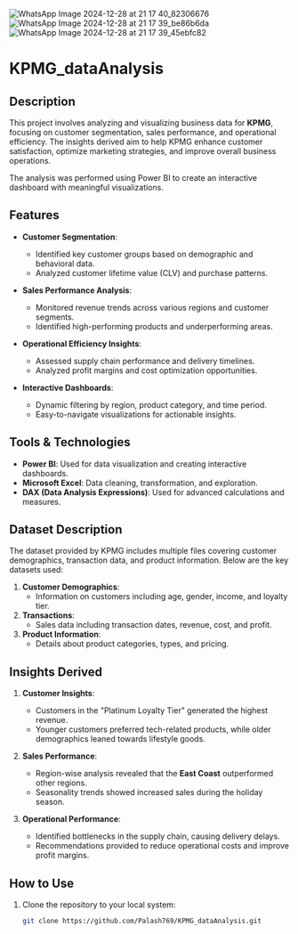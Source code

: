![WhatsApp Image 2024-12-28 at 21 17 40_82306676](https://github.com/user-attachments/assets/1089b3bd-661e-4d2f-9e5f-c740a5d49a39)
![WhatsApp Image 2024-12-28 at 21 17 39_be86b6da](https://github.com/user-attachments/assets/5e724067-c806-40e2-b248-cfc5be237c83)
![WhatsApp Image 2024-12-28 at 21 17 39_45ebfc82](https://github.com/user-attachments/assets/fdd28ddf-fe86-40d8-b7e7-1bf18b8e1d36)

# KPMG_dataAnalysis

## Description
This project involves analyzing and visualizing business data for **KPMG**, focusing on customer segmentation, sales performance, and operational efficiency. The insights derived aim to help KPMG enhance customer satisfaction, optimize marketing strategies, and improve overall business operations.

The analysis was performed using Power BI to create an interactive dashboard with meaningful visualizations.


## Features
- **Customer Segmentation**:
  - Identified key customer groups based on demographic and behavioral data.
  - Analyzed customer lifetime value (CLV) and purchase patterns.

- **Sales Performance Analysis**:
  - Monitored revenue trends across various regions and customer segments.
  - Identified high-performing products and underperforming areas.

- **Operational Efficiency Insights**:
  - Assessed supply chain performance and delivery timelines.
  - Analyzed profit margins and cost optimization opportunities.

- **Interactive Dashboards**:
  - Dynamic filtering by region, product category, and time period.
  - Easy-to-navigate visualizations for actionable insights.



## Tools & Technologies
- **Power BI**: Used for data visualization and creating interactive dashboards.
- **Microsoft Excel**: Data cleaning, transformation, and exploration.
- **DAX (Data Analysis Expressions)**: Used for advanced calculations and measures.



## Dataset Description
The dataset provided by KPMG includes multiple files covering customer demographics, transaction data, and product information. Below are the key datasets used:
1. **Customer Demographics**:
   - Information on customers including age, gender, income, and loyalty tier.
2. **Transactions**:
   - Sales data including transaction dates, revenue, cost, and profit.
3. **Product Information**:
   - Details about product categories, types, and pricing.



## Insights Derived
1. **Customer Insights**:
   - Customers in the "Platinum Loyalty Tier" generated the highest revenue.
   - Younger customers preferred tech-related products, while older demographics leaned towards lifestyle goods.

2. **Sales Performance**:
   - Region-wise analysis revealed that the **East Coast** outperformed other regions.
   - Seasonality trends showed increased sales during the holiday season.

3. **Operational Performance**:
   - Identified bottlenecks in the supply chain, causing delivery delays.
   - Recommendations provided to reduce operational costs and improve profit margins.



## How to Use
1. Clone the repository to your local system:
   ```bash
   git clone https://github.com/Palash769/KPMG_dataAnalysis.git

